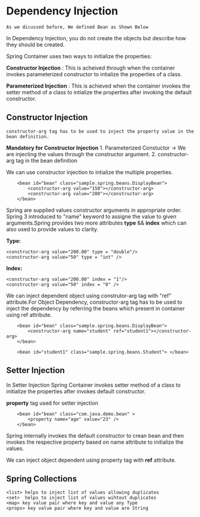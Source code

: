 # Dependency Injection

    As we dicussed before, We defined Bean as Shown Below

<bean id = "beanId" class = "com.java.bean">

In Dependency Injection, you do not create the objects but describe how they should be created.

Spring Container uses two ways to initialize the properties:

**Constructor Injection** : This is acheived through when the container invokes parameterized constructor to intialize the properties of a class.

**Parameterized Injection** : This is achieved when the container invokes the setter method of a class to intialize the properties after invoking the default constructor.


## Constructor Injection

	constructor-arg tag has to be used to inject the property value in the bean definition.
	
**Mandatory for Constructor Injection** 
	1. Parameterized Constuctor -> We are injecting the values through the constructor argument.
	2. constructor-arg tag in the bean definition

We can use constructor injection to intialize the multiple properties.

		<bean id="bean" class="sample.spring.beans.DisplayBean">
			<constructor-arg value="150"></constructor-arg>
			<constructor-arg value="200"></constructor-arg>
		</bean>

Spring are supplied values constructor arguments in appropriate order.
Spring 3 introduced to "name" keyword to assigne the value to given arguments.Spring provides two more attributes **type** && **index** which can also used to provide values to clarity.

**Type:**

	<constructor-arg value="200.00" type = "double"/> 
	<constructor-arg value="50" type = "int" /> 
 
**Index:**

	<constructor-arg value="200.00" index = "1"/> 
	<constructor-arg value="50" index = "0" /> 
 
We can inject dependent object using construtor-arg tag with "ref" attribute.For Object Dependency, constructor-arg tag has to be used to inject the dependency by referring the beans which present in container using ref attribute.

		<bean id="bean" class="sample.spring.beans.DisplayBean">
			<constructor-arg name="student" ref="student1"></constructor-arg>
		</bean>
		
		<bean id="student1" class="sample.spring.beans.Student"> </bean>

## Setter Injection

In Setter Injection Spring Container invokes setter method of a class to initialize the properties after invokes default constructor. 

**property** tag used for setter injection

		<bean id="bean" class="com.java.demo.bean" >
			<property name="age" value="23" />
		</bean>

Spring internally invokes the default constructor to crean bean and then invokes the respective property based on name attribute to initialize the values.

We can inject object dependent using property tag with **ref** attribute.

## Spring Collections

	<list> helps to inject list of values allowing duplicates
	<set>  helps to inject list of values wihtout duplicates
	<map> key value pair where key and value any Type
	<props> key value pair where key and value are String



